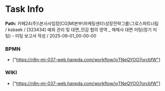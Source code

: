 # Task Info

**Path:** 카페24(주)\본사사업장\[CG]MI본부\마케팅센터\성장전략그룹\그로스파트너팀 / ksbaek / [323434] 예외 관리 및 대면_민감 협의 영역 _ 매체사 대면 미팅(정기 미팅) - 미팅 보고서 작성 / 2025-09-01_00-00-00

### BPMN
- ["https://n8n-mi-037-web.hanpda.com/workflow/iyTNeQYOO7orcbfW"]

### WIKI
- ["https://n8n-mi-037-web.hanpda.com/workflow/iyTNeQYOO7orcbfW"]

